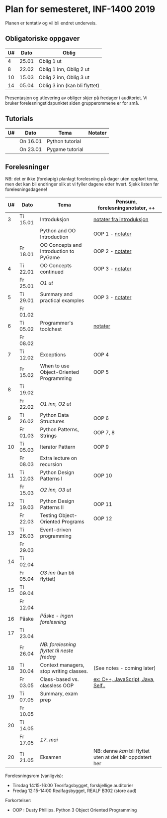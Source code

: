 Plan for semesteret, INF-1400 2019
====================================

Planen er tentativ og vil bli endret underveis. 

Obligatoriske oppgaver
-----------------

| U#  | Dato  | Oblig                         |
| --- | ----- | -----------------------       |
| 4   | 25.01 | Oblig 1 ut                    |
| 8   | 22.02 | Oblig 1 inn, Oblig 2 ut       |
| 10  | 15.03 | Oblig 2 inn, Oblig 3 ut       |
| 14  | 05.04 | Oblig 3 inn (kan bli flyttet) |

Presentasjon og utlevering av obliger skjer på fredager i auditoriet.
Vi bruker forelesningstidspunktet siden grupperommene er for små. 

Tutorials
------

| U#  | Dato     | Tema            | Notater        |
| --- | ----     | -----           | -------------- |
|     | On 16.01 | Python tutorial |                |
|     | On 23.01 | Pygame tutorial |                |


Forelesninger
-----------

NB: det er ikke (foreløpig) planlagt forelesning på dager uten oppført
tema, men det kan bli endringer slik at vi fyller dagene etter
hvert. Sjekk listen før forelesningsdagene!

| U#  | Dato     | Tema                                       | Pensum, forelesningsnotater, ++                                       |
| --- | ----     | -----                                      | --------------                                                        |
| 3   | Ti 15.01 | Introduksjon                               | [notater fra introduksjon](lectures/introduksjon)                     |
|     |          | Python and OO Introduction                 | OOP 1 - [notater](lectures/oop-01-python-intro-and-oo)                |
|     | Fr 18.01 | OO Concepts and Introduction to PyGame     | OOP 2 - [notater](lectures/oop-02-oo-and-pygame)                      |
| 4   | Ti 22.01 | OO Concepts continued                      | OOP 3 - [notater](lectures/oop-02-03-oo-concepts)                     |
|     | Fr 25.01 | *O1 ut*                                    |                                                                       |
| 5   | Ti 29.01 | Summary and practical examples             | OOP 3 - [notater](lectures/oop-03-summary-and-examples)               |
|     | Fr 01.02 |                                            |                                                                       |
| 6   | Ti 05.02 | Programmer's toolchest                     | [notater](lectures/lecture-tools)                                     |
|     | Fr 08.02 |                                            |                                                                       |
| 7   | Ti 12.02 | Exceptions                                 | OOP 4                                                                 |
|     | Fr 15.02 | When to use Object-Oriented Programming    | OOP 5                                                                 |
| 8   | Ti 19.02 |                                            |                                                                       |
|     | Fr 22.02 | *O1 inn, O2 ut*                            |                                                                       |
| 9   | Ti 26.02 | Python Data Structures                     | OOP 6                                                                 |
|     | Fr 01.03 | Python Patterns, Strings                   | OOP 7, 8                                                              |
| 10  | Ti 05.03 | Iterator Pattern                           | OOP 9                                                                 |
|     | Fr 08.03 | Extra lecture on recursion                 |                                                                       |
| 11  | Ti 12.03 | Python Design Patterns I                   | OOP 10                                                                |
|     | Fr 15.03 | *O2 inn, O3 ut*                            |                                                                       |
| 12  | Ti 19.03 | Python Design Patterns II                  | OOP 11                                                                |
|     | Fr 22.03 | Testing Object-Oriented Programs           | OOP 12                                                                |
| 13  | Ti 26.03 | Event-driven programming                   |                                                                       |
|     | Fr 29.03 |                                            |                                                                       |
| 14  | Ti 02.04 |                                            |                                                                       |
|     | Fr 05.04 | *O3 inn* (kan bli flyttet)                 |                                                                       |
| 15  | Ti 09.04 |                                            |                                                                       |
|     | Fr 12.04 |                                            |                                                                       |
| 16  | Påske    | *Påske - ingen forelesning*                |                                                                       |
| 17  | Ti 23.04 |                                            |                                                                       |
|     | Fr 26.04 | *NB: forelesning flyttet til neste fredag* |                                                                       |
| 18  | Ti 30.04 | Context managers, stop writing classes.    | (See notes - coming later)                                            |
|     | Fr 03.05 | Class-based vs. classless OOP              | [ex: C++, JavaScript, Java, Self..](lectures/lecture-other-languages) |
| 19  | Ti 07.05 | Summary, exam prep                         |                                                                       |
|     | Fr 10.05 |                                            |                                                                       |
| 20  | Ti 14.05 |                                            |                                                                       |
|     | Fr 17.05 | *17. mai*                                  |                                                                       |
| 20  | Ti 21.05 | Eksamen                                    | NB: denne *kan* bli flyttet uten at det blir oppdatert her            |


Forelesningsrom (vanligvis):
- Tirsdag 14:15-16:00 Teorifagsbygget, forskjellige auditorier
- Fredag  12:15-14:00 Realfagsbygget, REALF B302 (store aud)

Forkortelser: 
* OOP : Dusty Phillips. Python 3 Object Oriented Programming

